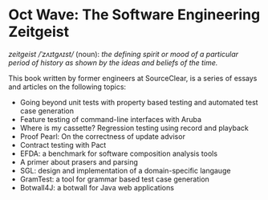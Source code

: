 # Oct Wave: The Software Engineering Zeitgeist

*zeitgeist* _/ˈzʌɪtɡʌɪst/_ (noun): _the defining spirit or mood of a particular period of history as shown by the ideas and beliefs of the time._

This book written by former engineers at SourceClear, is a series of essays and articles on the following topics:

- Going beyond unit tests with property based testing and automated test case generation
- Feature testing of command-line interfaces with Aruba
- Where is my cassette? Regression testing using record and playback 
- Proof Pearl: On the correctness of update advisor 
- Contract testing with Pact
- EFDA: a benchmark for software composition analysis tools
- A primer about prasers and parsing
- SGL: design and implementation of a domain-specific langauge
- GramTest: a tool for grammar based test case generation
- Botwall4J: a botwall for Java web applications
